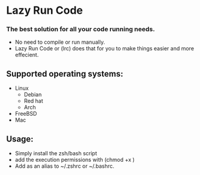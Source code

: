 # Lazy Run Code


### The best solution for all your code running needs.
- No need to compile or run manually. 
- Lazy Run Code or (lrc) does that for you to make things 
easier and more effecient.


## Supported operating systems:
- Linux
    - Debian
    - Red hat
    - Arch
- FreeBSD
- Mac


## Usage:

- Simply install the zsh/bash script
-  add the execution permissions with (chmod +x <file>)
- Add as an alias to ~/.zshrc or ~/.bashrc.
